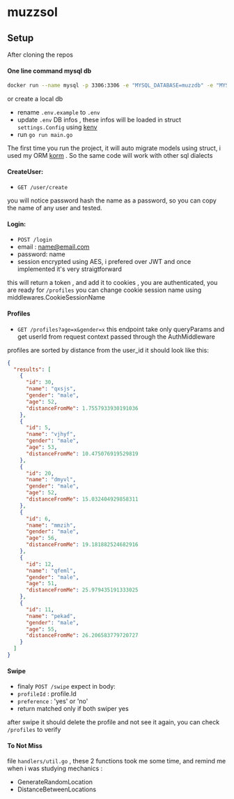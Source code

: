 # muzzsol


## Setup

After cloning the repos

#### One line command mysql db
```sh
docker run --name mysql -p 3306:3306 -e "MYSQL_DATABASE=muzzdb" -e "MYSQL_USER=user" -e "MYSQL_PASSWORD=strongPass" -e "MYSQL_ROOT_PASSWORD=rootPass" -d  mysql:latest
```
 or create a local db
- rename `.env.example` to `.env`
- update `.env` DB infos , these infos will be loaded in struct `settings.Config` using [kenv](https://github.com/kamalshkeir/kenv)
- run `go run main.go`

The first time you run the project, it will auto migrate models using struct, i used my ORM [korm](https://github.com/kamalshkeir/korm) . 
So the same code will work with other sql dialects

#### CreateUser:
- `GET /user/create`

you will notice password hash the name as a password, so you can copy the name of any user and tested.

#### Login:
- `POST /login`
- email : name@email.com
- password: name 
- session encrypted using AES, i prefered over JWT and once implemented it's very straigtforward 

this will return a token , and add it to cookies , you are authenticated, you are ready for `/profiles`
you can change cookie session name using middlewares.CookieSessionName
#### Profiles
- `GET /profiles?age=x&gender=x`
this endpoint take only queryParams and get userId from request context passed through the AuthMiddleware

profiles are sorted by distance from the user_id
it should look like this:
```json
{
  "results": [
    {
      "id": 30,
      "name": "qxsjs",
      "gender": "male",
      "age": 52,
      "distanceFromMe": 1.7557933930191036
    },
    {
      "id": 5,
      "name": "vjhyf",
      "gender": "male",
      "age": 53,
      "distanceFromMe": 10.475076919529819
    },
    {
      "id": 20,
      "name": "dmyvl",
      "gender": "male",
      "age": 52,
      "distanceFromMe": 15.032404929858311
    },
    {
      "id": 6,
      "name": "mmzih",
      "gender": "male",
      "age": 56,
      "distanceFromMe": 19.181882524682916
    },
    {
      "id": 12,
      "name": "qfeml",
      "gender": "male",
      "age": 51,
      "distanceFromMe": 25.979435191333025
    },
    {
      "id": 11,
      "name": "pekad",
      "gender": "male",
      "age": 55,
      "distanceFromMe": 26.206583779720727
    }
  ]
}
```
#### Swipe
- finaly `POST /swipe` expect in body:
- ``profileId`` : profile.Id
- ``preference`` : 'yes' or 'no'
- return matched only if both swiper yes

after swipe it should delete the profile and not see it again, you can check ``/profiles`` to verify

#### To Not Miss
file `handlers/util.go` , these 2 functions took me some time, and remind me when i was studying mechanics :
- GenerateRandomLocation
- DistanceBetweenLocations


